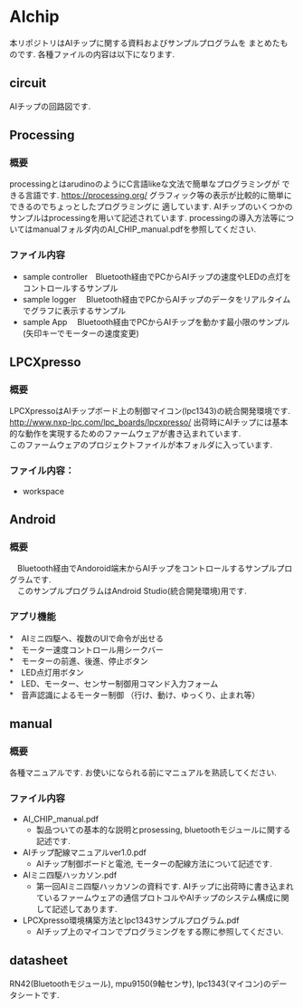 # AIchip

本リポジトリはAIチップに関する資料およびサンプルプログラムを
まとめたものです.  各種ファイルの内容は以下になります.  

## circuit  
AIチップの回路図です.

## Processing  

### 概要

processingとはarudinoのようにC言語likeな文法で簡単なプログラミングが
できる言語です. <https://processing.org/>
グラフィック等の表示が比較的に簡単にできるのでちょっとしたプログラミングに
適しています.  AIチップのいくつかのサンプルはprocessingを用いて記述されています.
processingの導入方法等についてはmanualフォルダ内のAI_CHIP_manual.pdfを参照してください.  


### ファイル内容

 * sample controller　Bluetooth経由でPCからAIチップの速度やLEDの点灯をコントロールするサンプル      
 * sample logger    　Bluetooth経由でPCからAIチップのデータをリアルタイムでグラフに表示するサンプル
 * sample App       　Bluetooth経由でPCからAIチップを動かす最小限のサンプル(矢印キーでモーターの速度変更)


## LPCXpresso  

### 概要

LPCXpressoはAIチップボード上の制御マイコン(lpc1343)の統合開発環境です.  
<http://www.nxp-lpc.com/lpc_boards/lpcxpresso/>
出荷時にAIチップには基本的な動作を実現するためのファームウェアが書き込まれています.  
このファームウェアのプロジェクトファイルが本フォルダに入っています.



### ファイル内容：
 * workspace




## Android 

### 概要

　Bluetooth経由でAndoroid端末からAIチップをコントロールするサンプルプログラムです.  
　このサンプルプログラムはAndroid Studio(統合開発環境)用です.

### アプリ機能
  
 *　AIミニ四駆へ、複数のUIで命令が出せる  
 *　モーター速度コントロール用シークバー  
 *　モーターの前進、後進、停止ボタン  
 *　LED点灯用ボタン  
 *　LED、モーター、センサー制御用コマンド入力フォーム  
 *　音声認識によるモーター制御 （行け、動け、ゆっくり、止まれ等） 


## manual  

### 概要

各種マニュアルです.  お使いになられる前にマニュアルを熟読してください.

### ファイル内容

 * AI_CHIP_manual.pdf
   * 製品ついての基本的な説明とprosessing, bluetoothモジュールに関する記述です.      
 * AIチップ配線マニュアルver1.0.pdf  
   * AIチップ制御ボードと電池, モーターの配線方法について記述です.
 * AIミニ四駆ハッカソン.pdf  
   * 第一回AIミニ四駆ハッカソンの資料です.  AIチップに出荷時に書き込まれているファームウェアの通信プロトコルやAIチップのシステム構成に関して記述してあります.  
 * LPCXpresso環境構築方法とlpc1343サンプルプログラム.pdf  
   * AIチップ上のマイコンでプログラミングをする際に参照してください. 

## datasheet  

RN42(Bluetoothモジュール), mpu9150(9軸センサ), lpc1343(マイコン)のデータシートです.  


